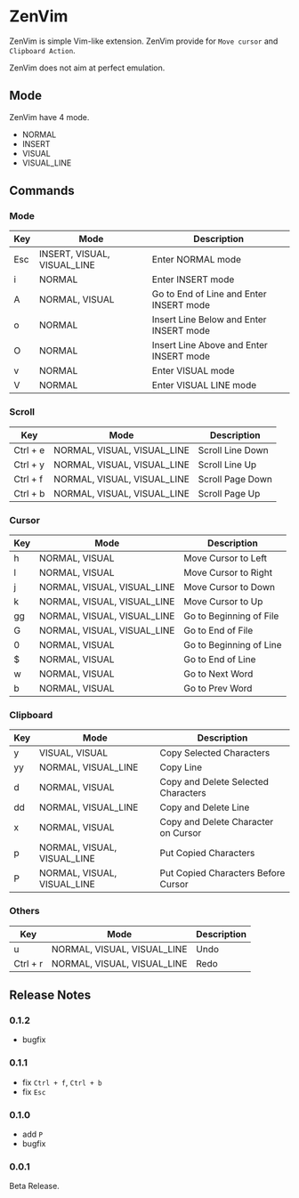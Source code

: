 # ZenVim

ZenVim is simple Vim-like extension. ZenVim provide for `Move cursor` and `Clipboard Action`.

ZenVim does not aim at perfect emulation.

## Mode

ZenVim have 4 mode.

- NORMAL
- INSERT
- VISUAL
- VISUAL_LINE

## Commands

### Mode

| Key | Mode                        | Description                             |
| --- | --------------------------- | --------------------------------------- |
| Esc | INSERT, VISUAL, VISUAL_LINE | Enter NORMAL mode                       |
| i   | NORMAL                      | Enter INSERT mode                       |
| A   | NORMAL, VISUAL              | Go to End of Line and Enter INSERT mode |
| o   | NORMAL                      | Insert Line Below and Enter INSERT mode |
| O   | NORMAL                      | Insert Line Above and Enter INSERT mode |
| v   | NORMAL                      | Enter VISUAL mode                       |
| V   | NORMAL                      | Enter VISUAL LINE mode                  |

### Scroll

| Key      | Mode                        | Description      |
| -------- | --------------------------- | ---------------- |
| Ctrl + e | NORMAL, VISUAL, VISUAL_LINE | Scroll Line Down |
| Ctrl + y | NORMAL, VISUAL, VISUAL_LINE | Scroll Line Up   |
| Ctrl + f | NORMAL, VISUAL, VISUAL_LINE | Scroll Page Down |
| Ctrl + b | NORMAL, VISUAL, VISUAL_LINE | Scroll Page Up   |

### Cursor

| Key | Mode                        | Description             |
| --- | --------------------------- | ----------------------- |
| h   | NORMAL, VISUAL              | Move Cursor to Left     |
| l   | NORMAL, VISUAL              | Move Cursor to Right    |
| j   | NORMAL, VISUAL, VISUAL_LINE | Move Cursor to Down     |
| k   | NORMAL, VISUAL, VISUAL_LINE | Move Cursor to Up       |
| gg  | NORMAL, VISUAL, VISUAL_LINE | Go to Beginning of File |
| G   | NORMAL, VISUAL, VISUAL_LINE | Go to End of File       |
| 0   | NORMAL, VISUAL              | Go to Beginning of Line |
| \$  | NORMAL, VISUAL              | Go to End of Line       |
| w   | NORMAL, VISUAL              | Go to Next Word         |
| b   | NORMAL, VISUAL              | Go to Prev Word         |

### Clipboard

| Key | Mode                        | Description                         |
| --- | --------------------------- | ----------------------------------- |
| y   | VISUAL, VISUAL              | Copy Selected Characters            |
| yy  | NORMAL, VISUAL_LINE         | Copy Line                           |
| d   | NORMAL, VISUAL              | Copy and Delete Selected Characters |
| dd  | NORMAL, VISUAL_LINE         | Copy and Delete Line                |
| x   | NORMAL, VISUAL              | Copy and Delete Character on Cursor |
| p   | NORMAL, VISUAL, VISUAL_LINE | Put Copied Characters               |
| P   | NORMAL, VISUAL, VISUAL_LINE | Put Copied Characters Before Cursor |

### Others

| Key      | Mode                        | Description |
| -------- | --------------------------- | ----------- |
| u        | NORMAL, VISUAL, VISUAL_LINE | Undo        |
| Ctrl + r | NORMAL, VISUAL, VISUAL_LINE | Redo        |

## Release Notes

### 0.1.2

- bugfix

### 0.1.1

- fix `Ctrl + f`, `Ctrl + b`
- fix `Esc`

### 0.1.0

- add `P`
- bugfix

### 0.0.1

Beta Release.
